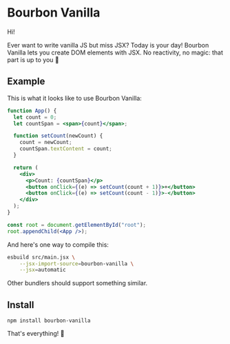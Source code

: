# Bourbon Vanilla

Hi!

Ever want to write vanilla JS but miss JSX? Today is your day!
Bourbon Vanilla lets you create DOM elements with JSX.
No reactivity, no magic: that part is up to you 🔮

## Example

This is what it looks like to use Bourbon Vanilla:

```jsx
function App() {
  let count = 0;
  let countSpan = <span>{count}</span>;

  function setCount(newCount) {
    count = newCount;
    countSpan.textContent = count;
  }

  return (
    <div>
      <p>Count: {countSpan}</p>
      <button onClick={(e) => setCount(count + 1)}>+</button>
      <button onClick={(e) => setCount(count - 1)}>-</button>
    </div>
  );
}

const root = document.getElementById("root");
root.appendChild(<App />);
```

And here's one way to compile this:

```bash
esbuild src/main.jsx \
    --jsx-import-source=bourbon-vanilla \
    --jsx=automatic
```

Other bundlers should support something similar.

## Install

```
npm install bourbon-vanilla
```

That's everything! 🥳
